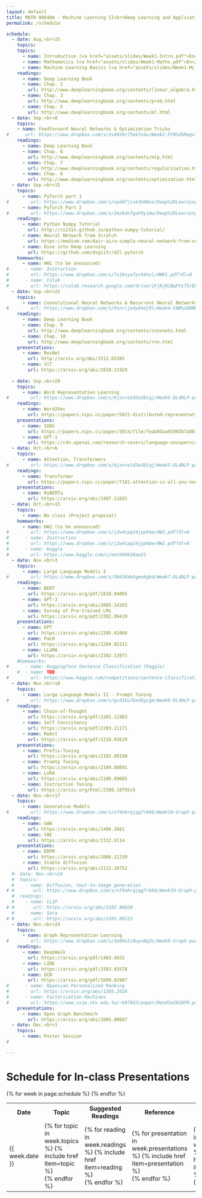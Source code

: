 ```yaml
---
layout: default
title: MATH 80648A - Machine Learning II<br>Deep Learning and Applications
permalink: /schedule

schedule:
  - date: Aug.<br>25
    topics:
    topics:
      - name: Introduction [<a href="assets/slides/Week1-Intro.pdf">En</a>]
      - name: Mathematics [<a href="assets/slides/Week1-Maths.pdf">En</a>]
      - name: Machine Learning Basics [<a href="assets/slides/Week1-ML.pdf">En</a>]
    readings:
      - name: Deep Learning Book
      - name: Chap. 2
        url: http://www.deeplearningbook.org/contents/linear_algebra.html
      - name: Chap. 3
        url: http://www.deeplearningbook.org/contents/prob.html
      - name: Chap. 5
        url: http://www.deeplearningbook.org/contents/ml.html
  - date: Sep.<br>8
    topics:
    - name: Feedforward Neural Networks & Optimization Tricks
#      url: https://www.dropbox.com/s/zv4920r75ek7u4u/Week2-FFN%26Regularization.pdf?dl=0
    readings:
      - name: Deep Learning Book
      - name: Chap. 6
        url: http://www.deeplearningbook.org/contents/mlp.html
      - name: Chap. 7
        url: http://www.deeplearningbook.org/contents/regularization.html
      - name: Chap. 8
        url: http://www.deeplearningbook.org/contents/optimization.html
  - date: Sep.<br>15
    topics:
      - name: PyTorch part 1
#        url: https://www.dropbox.com/s/xpd4fjisk3n08vx/Deep%20Learning%20Frameworks%20part%201.pdf?dl=0
      - name: PyTorch Part 2
#        url: https://www.dropbox.com/s/2mzbdnfgah9yimw/Deep%20Learning%20Frameworks%20part%202.pdf?dl=0
    readings:
      - name: Python Numpy Tutorial
        url: http://cs231n.github.io/python-numpy-tutorial/
      - name: Neural Network from Scratch
        url: https://medium.com/dair-ai/a-simple-neural-network-from-scratch-with-pytorch-and-google-colab-c7f3830618e0
      - name: Dive into Deep Learning
        url: https://github.com/dsgiitr/d2l-pytorch
    homeworks:
      - name: HW1 (to be announced)
#      - name: Instruction
#        url: https://www.dropbox.com/s/7s19xya7yck4nul/HWK1.pdf?dl=0
#      - name: Colab
#        url: https://colab.research.google.com/drive/1FjRjNlBqPVz7SrEPvqrL10Q76NeHhvJW?usp=sharing
  - date: Sep.<br>22
    topics:
      - name: Convolutional Neural Networks & Recurrent Neural Networks
#        url: https://www.dropbox.com/s/9vnrcjo4ykhdj9l/Week4-CNN%26RNN.pdf?dl=0
    readings:
      - name: Deep Learning Book
      - name: Chap. 9
        url: http://www.deeplearningbook.org/contents/convnets.html
      - name: Chap. 10
        url: http://www.deeplearningbook.org/contents/rnn.html
    presentations:
      - name: ResNet
        url: http://arxiv.org/abs/1512.03385
      - name: ViT
        url: https://arxiv.org/abs/2010.11929
      
  - date: Sep.<br>29
    topics:
      - name: Word Representation Learning
#        url: https://www.dropbox.com/s/bjxvre1d3w30iqj/Week5-DL4NLP-part1.pdf?dl=0
    readings:
      - name: Word2Vec
        url: https://papers.nips.cc/paper/5021-distributed-representations-of-words-and-phrases-and-their-compositionality.pdf
    presentations:
      - name: SGNS
        url: https://papers.nips.cc/paper/2014/file/feab05aa91085b7a8012516bc3533958-Paper.pdf
      - name: GPT-1
        url: https://cdn.openai.com/research-covers/language-unsupervised/language_understanding_paper.pdf
  - date: Oct.<br>6
    topics:
      - name: Attention, Transformers
#        url: https://www.dropbox.com/s/bjxvre1d3w30iqj/Week5-DL4NLP-part1.pdf?dl=0
    readings:
      - name: Transformer
        url: https://papers.nips.cc/paper/7181-attention-is-all-you-need.pdf
    presentations:
      - name: RoBERTa
        url: https://arxiv.org/abs/1907.11692
  - date: Oct.<br>15
    topics:
      - name: No class (Project proposal)
    homeworks:
      - name: HW2 (to be announced)
#        url: https://www.dropbox.com/s/j2w4cpq14jypkbe/HW2.pdf?dl=0
#      - name: Instruction
#        url: https://www.dropbox.com/s/j2w4cpq14jypkbe/HW2.pdf?dl=0
#      - name: Kaggle
#        url: https://www.kaggle.com/c/math60630aw21
  - date: Nov.<br>3
    topics:
      - name: Large Language Models I
#        url: https://www.dropbox.com/s/366364m5gmu6gkd/Week7-DL4NLP-part2.pdf?dl=0
    readings:
      - name: BERT
        url: https://arxiv.org/pdf/1810.04805
      - name: GPT-3
        url: https://arxiv.org/abs/2005.14165
      - name: Survey of Pre-trained LMs
        url: https://arxiv.org/pdf/2302.09419
    presentations:
      - name: OPT
        url: https://arxiv.org/abs/2205.01068
      - name: PaLM
        url: https://arxiv.org/abs/2204.02311
      - name: LLaMA
        url: https://arxiv.org/abs/2302.13971
    #homeworks:
#      - name: Huggingface Sentence Classification (Kaggle)
    #  - name: TBD
#        url: https://www.kaggle.com/competitions/sentence-classification-competition/overview
  - date: Nov.<br>10
    topics:
      - name: Large Language Models II - Prompt Tuning
#        url: https://www.dropbox.com/s/gcd1bu7bxd5gigm/Week8-DL4NLP-part3.pptx?dl=0
    readings:
      - name: Chain-of-Thought
        url: https://arxiv.org/pdf/2201.11903
      - name: Self Consistency
        url: https://arxiv.org/pdf/2203.11171
      - name: ReAct
        url: https://arxiv.org/pdf/2210.03629
    presentations:
      - name: Prefix-Tuning
        url: https://arxiv.org/abs/2101.00190
      - name: Promtp Tuning
        url: https://arxiv.org/abs/2104.08691
      - name: LoRA
        url: https://arxiv.org/abs/2106.09685
      - name: Instruction Tuning
        url: https://arxiv.org/html/2308.10792v5
  - date: Nov.<br>17
    topics:
      - name: Generative Models
#        url: https://www.dropbox.com/s/nf4ohrqjqg7rb66/Week10-Graph-part2.pdf?dl=0
    readings:
      - name: GAN
        url: https://arxiv.org/abs/1406.2661
      - name: VAE
        url: https://arxiv.org/abs/1312.6114
    presentations:
      - name: DDPM
        url: https://arxiv.org/abs/2006.11239
      - name: Stable diffusion
        url: https://arxiv.org/abs/2112.10752
  #- date: Nov.<br>24
  #  topics:
  #    - name: Diffusion, text-to-image generation
# #       url: https://www.dropbox.com/s/nf4ohrqjqg7rb66/Week10-Graph-part2.pdf?dl=0
  #  readings:
  #    - name: CLIP
# #       url: https://arxiv.org/abs/2103.00020
  #    - name: Sora
# #       url: https://arxiv.org/abs/2201.00123
  - date: Nov.<br>24
    topics:
      - name: Graph Representation Learning
#        url: https://www.dropbox.com/s/3e09x5i9wyn8q3c/Week9-Graph-part1.pdf?dl=0
    readings:
      - name: DeepWalk
        url: https://arxiv.org/pdf/1403.6652
      - name: LINE
        url: https://arxiv.org/pdf/1503.03578
      - name: GCN
        url: https://arxiv.org/pdf/1609.02907
#      - name: Bayesian Personalized Ranking
#        url: https://arxiv.org/abs/1205.2618
#      - name: Factorization Machines
#        url: https://www.csie.ntu.edu.tw/~b97053/paper/Rendle2010FM.pdf
    presentations:
      - name: Open Graph Benchmark
        url: https://arxiv.org/abs/2005.00687
  - date: Dec.<br>1
    topics:
      - name: Poster Session
#   

---
```


# Schedule for In-class Presentations
<table>
  <tr>
    <th>Date</th>
    <th>Topic</th>
    <th style="width: 45%;">Suggested Readings</th>
    <th>Reference</th>
    <th>Homework</th>
  </tr>
  {% for week in page.schedule %}
    <tr>
      <td>{{ week.date }}</td>
      <td>
      {% for topic in week.topics %}
        {% include href item=topic %}<br>
      {% endfor %}
      </td>
      <td style="width: 45%;">
      {% for reading in week.readings %}
        {% include href item=reading %}<br>
      {% endfor %}
      </td>
      <td>
      {% for presentation in week.presentations %}
        {% include href item=presentation %}<br>
      {% endfor %}
      </td>
      <td>
      {% for homework in week.homeworks %}
        {% include href item=homework %}<br>
      {% endfor %}
      </td>
    </tr>
  {% endfor %}
</table>
